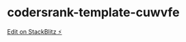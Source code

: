 # codersrank-template-cuwvfe

[Edit on StackBlitz ⚡️](https://stackblitz.com/edit/codersrank-template-cuwvfe)